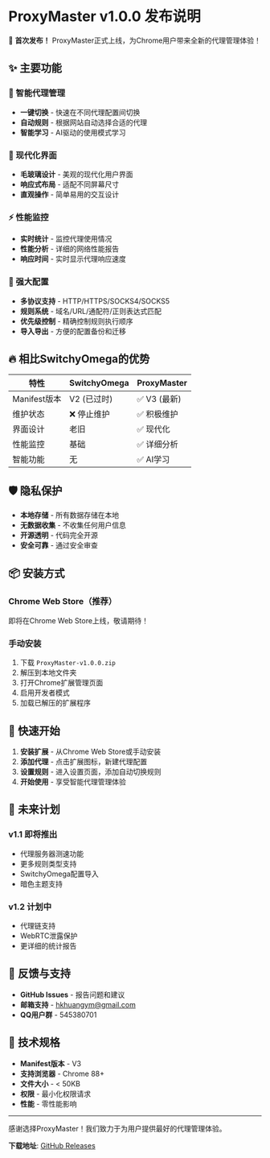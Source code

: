 # ProxyMaster v1.0.0 发布说明

🎉 **首次发布！** ProxyMaster正式上线，为Chrome用户带来全新的代理管理体验！

## ✨ 主要功能

### 🧠 智能代理管理
- **一键切换** - 快速在不同代理配置间切换
- **自动规则** - 根据网站自动选择合适的代理
- **智能学习** - AI驱动的使用模式学习

### 🎨 现代化界面
- **毛玻璃设计** - 美观的现代化用户界面
- **响应式布局** - 适配不同屏幕尺寸
- **直观操作** - 简单易用的交互设计

### ⚡ 性能监控
- **实时统计** - 监控代理使用情况
- **性能分析** - 详细的网络性能报告
- **响应时间** - 实时显示代理响应速度

### 🔧 强大配置
- **多协议支持** - HTTP/HTTPS/SOCKS4/SOCKS5
- **规则系统** - 域名/URL/通配符/正则表达式匹配
- **优先级控制** - 精确控制规则执行顺序
- **导入导出** - 方便的配置备份和迁移

## 🔥 相比SwitchyOmega的优势

| 特性 | SwitchyOmega | ProxyMaster |
|------|-------------|-------------|
| Manifest版本 | V2 (已过时) | ✅ V3 (最新) |
| 维护状态 | ❌ 停止维护 | ✅ 积极维护 |
| 界面设计 | 老旧 | ✅ 现代化 |
| 性能监控 | 基础 | ✅ 详细分析 |
| 智能功能 | 无 | ✅ AI学习 |

## 🛡️ 隐私保护

- **本地存储** - 所有数据存储在本地
- **无数据收集** - 不收集任何用户信息
- **开源透明** - 代码完全开源
- **安全可靠** - 通过安全审查

## 📦 安装方式

### Chrome Web Store（推荐）
即将在Chrome Web Store上线，敬请期待！

### 手动安装
1. 下载 `ProxyMaster-v1.0.0.zip`
2. 解压到本地文件夹
3. 打开Chrome扩展管理页面
4. 启用开发者模式
5. 加载已解压的扩展程序

## 🚀 快速开始

1. **安装扩展** - 从Chrome Web Store或手动安装
2. **添加代理** - 点击扩展图标，新建代理配置
3. **设置规则** - 进入设置页面，添加自动切换规则
4. **开始使用** - 享受智能代理管理体验

## 🔮 未来计划

### v1.1 即将推出
- 代理服务器测速功能
- 更多规则类型支持
- SwitchyOmega配置导入
- 暗色主题支持

### v1.2 计划中
- 代理链支持
- WebRTC泄露保护
- 更详细的统计报告

## 🤝 反馈与支持

- **GitHub Issues** - 报告问题和建议
- **邮箱支持** - hkhuangym@gmail.com
- **QQ用户群** - 545380701

## 📄 技术规格

- **Manifest版本** - V3
- **支持浏览器** - Chrome 88+
- **文件大小** - < 50KB
- **权限** - 最小化权限请求
- **性能** - 零性能影响

---

感谢选择ProxyMaster！我们致力于为用户提供最好的代理管理体验。

**下载地址**: [GitHub Releases](https://github.com/tiantian0514/ProxyMaster/releases/tag/v1.0.0) 